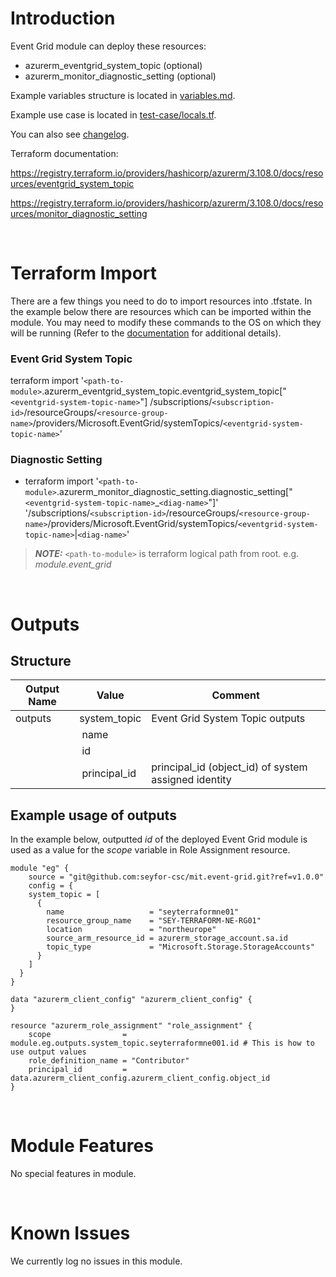 # Introduction
Event Grid module can deploy these resources:
* azurerm_eventgrid_system_topic (optional)
* azurerm_monitor_diagnostic_setting (optional)

Example variables structure is located in [variables.md](variables.md).

Example use case is located in [test-case/locals.tf](test-case/locals.tf).

You can also see [changelog](CHANGELOG.md).

Terraform documentation:

https://registry.terraform.io/providers/hashicorp/azurerm/3.108.0/docs/resources/eventgrid_system_topic

https://registry.terraform.io/providers/hashicorp/azurerm/3.108.0/docs/resources/monitor_diagnostic_setting

&nbsp;

# Terraform Import
There are a few things you need to do to import resources into .tfstate. In the example below there are resources which can be imported within the module. You may need to modify these commands to the OS on which they will be running (Refer to the [documentation](https://developer.hashicorp.com/terraform/cli/commands/import#example-import-into-resource-configured-with-for_each) for additional details).
### Event Grid System Topic
terraform import '`<path-to-module>`.azurerm_eventgrid_system_topic.eventgrid_system_topic["`<eventgrid-system-topic-name>`"] /subscriptions/`<subscription-id>`/resourceGroups/`<resource-group-name>`/providers/Microsoft.EventGrid/systemTopics/`<eventgrid-system-topic-name>`'

### Diagnostic Setting
* terraform import '`<path-to-module>`.azurerm_monitor_diagnostic_setting.diagnostic_setting["`<eventgrid-system-topic-name>`_`<diag-name>`"]' '/subscriptions/`<subscription-id>`/resourceGroups/`<resource-group-name>`/providers/Microsoft.EventGrid/systemTopics/`<eventgrid-system-topic-name>`|`<diag-name>`'

 > **_NOTE:_** `<path-to-module>` is terraform logical path from root. e.g. _module.event_grid_

&nbsp;

# Outputs
## Structure

| Output Name | Value              | Comment                                              |
| ----------- | ------------------ | ---------------------------------------------------- |
| outputs     | system_topic       | Event Grid System Topic outputs                      |
|             | &nbsp;name         |                                                      |
|             | &nbsp;id           |                                                      |
|             | &nbsp;principal_id | principal_id (object_id) of system assigned identity |

## Example usage of outputs
In the example below, outputted _id_ of the deployed Event Grid module is used as a value for the _scope_ variable in Role Assignment resource.
```
module "eg" {
    source = "git@github.com:seyfor-csc/mit.event-grid.git?ref=v1.0.0"
    config = {
    system_topic = [
      {
        name                   = "seyterraformne01"
        resource_group_name    = "SEY-TERRAFORM-NE-RG01"
        location               = "northeurope"
        source_arm_resource_id = azurerm_storage_account.sa.id
        topic_type             = "Microsoft.Storage.StorageAccounts"
      }
    ]
  }
}

data "azurerm_client_config" "azurerm_client_config" {
}

resource "azurerm_role_assignment" "role_assignment" {
    scope                = module.eg.outputs.system_topic.seyterraformne001.id # This is how to use output values
    role_definition_name = "Contributor"
    principal_id         = data.azurerm_client_config.azurerm_client_config.object_id
}
```

&nbsp;

# Module Features
No special features in module.

&nbsp;

# Known Issues
We currently log no issues in this module.
